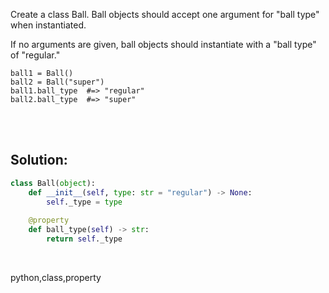 Create a class Ball. Ball objects should accept one argument for "ball type" when instantiated.

If no arguments are given, ball objects should instantiate with a "ball type" of "regular."

```
ball1 = Ball()
ball2 = Ball("super")
ball1.ball_type  #=> "regular"
ball2.ball_type  #=> "super"
```

<br><br>

## Solution:
```py
class Ball(object):
    def __init__(self, type: str = "regular") -> None:
        self._type = type
    
    @property
    def ball_type(self) -> str:
        return self._type
```


<br>


<tag>python,class,property<tag>